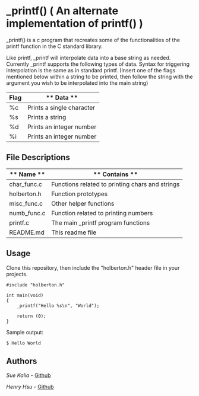 
# _printf()  ( An alternate implementation of printf() )

_printf() is a c program that recreates some of the functionalities of the printf function in the C standard library.

Like printf, _printf will interpolate data into a base string as needed.  Currently _printf supports the following types of data.  Syntax for triggering interpolation is the same as in standard printf. (Insert one of the flags mentioned below within a string to be printed, then follow the string with the argument you wish to be interpolated into the main string)


|  **Flag**    |              ** Data **                  |
|--------------|------------------------------------------|
|     %c       |    Prints a single character             |
|     %s       |    Prints a string                       |
|     %d       |    Prints an integer number              |
|     %i       |    Prints an integer number              |


## File Descriptions

|  ** Name **   |             ** Contains **                       |
|---------------|--------------------------------------------------|
| char_func.c   | Functions related to printing chars and strings  |
| holberton.h   | Function prototypes                              |
| misc_func.c   | Other helper functions                           |
| numb_func.c   | Function related to printing numbers             |
| printf.c      | The main _printf program functions               |
| README.md     | This readme file                                 |

## Usage
Clone this repository, then include the "holberton.h" header file in your projects.

```
#include "holberton.h"

int main(void)
{
	_printf("Hello %s\n", "World");

	return (0);
}

```

Sample output:

```
$ Hello World
```

## Authors
*Sue Kalia* - [Github](https://github.com/vkalia602) 

*Henry Hsu* - [Github](https://github.com/henryh28) 
